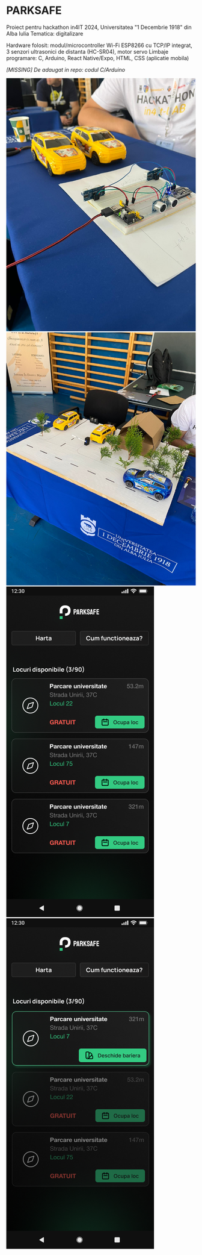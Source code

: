 # PARKSAFE

Proiect pentru hackathon in4IT 2024, Universitatea "1 Decembrie 1918" din Alba Iulia
Tematica: digitalizare

Hardware folosit: modul/microcontroller Wi-Fi ESP8266 cu TCP/IP integrat, 3 senzori ultrasonici de distanta (HC-SR04), motor servo
Limbaje programare: C, Arduino, React Native/Expo, HTML, CSS (aplicatie mobila)

_[MISSING] De adaugat in repo: codul C/Arduino_

![img1](./presentation/img1.jpg)
![img2](./presentation/img2.jpg)
![app1](./presentation/main.png)
![app2](./presentation/reserved.png)
